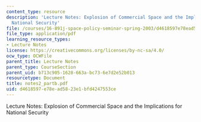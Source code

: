 ```yaml
---
content_type: resource
description: 'Lecture Notes: Explosion of Commercial Space and the Implications for
  National Security'
file: /courses/16-891j-space-policy-seminar-spring-2003/d4618597e78ead5823e1bfd4247553ce_notes2_partb.pdf
file_type: application/pdf
learning_resource_types:
- Lecture Notes
license: https://creativecommons.org/licenses/by-nc-sa/4.0/
ocw_type: OCWFile
parent_title: Lecture Notes
parent_type: CourseSection
parent_uid: b713c905-1628-663a-bc73-6e7d2e52b013
resourcetype: Document
title: notes2_partb.pdf
uid: d4618597-e78e-ad58-23e1-bfd4247553ce
---
```

Lecture Notes: Explosion of Commercial Space and the Implications for National Security